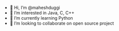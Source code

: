 - 👋 Hi, I’m @maheshduggi
- 👀 I’m interested in Java, C, C++
- 🌱 I’m currently learning Python
- 💞️ I’m looking to collaborate on open source project

<!---
maheshduggi/maheshduggi is a ✨ special ✨ repository because its `README.md` (this file) appears on your GitHub profile.
You can click the Preview link to take a look at your changes.
--->
